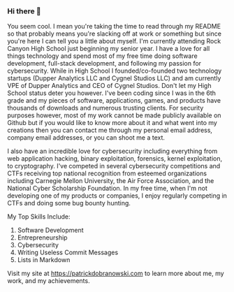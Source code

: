 ### Hi there 👋

You seem cool. I mean you're taking the time to read through my README so that probably means you're slacking off at work or something but since you're here I can tell you a little about myself. I'm currently attending Rock Canyon High School just beginning my senior year. I have a love for all things technology and spend most of my free time doing software development, full-stack development, and following my passion for cybersecurity. While in High School I founded/co-founded two technology startups (Dupper Analytics LLC and Cygnel Studios LLC) and am currently VPE of Dupper Analytics and CEO of Cygnel Studios. Don't let my High School status deter you however. I've been coding since I was in the 6th grade and my pieces of software, applications, games, and products have thousands of downloads and numerous trusting clients. For security purposes however, most of my work cannot be made publicly available on Github but if you would like to know more about it and what went into my creations then you can contact me through my personal email address, company email addresses, or you can shoot me a text.

I also have an incredible love for cybersecurity including everything from web application hacking, binary exploitation, forensics, kernel exploitation, to cryptography. I've competed in several cybersecurity competitions and CTFs receiving top national recognition from esteemed organizations including Carnegie Mellon University, the Air Force Association, and the National Cyber Scholarship Foundation. In my free time, when I'm not developing one of my products or companies, I enjoy regularly competing in CTFs and doing some bug bounty hunting.

My Top Skills Include:
1. Software Development
2. Entrepreneurship
3. Cybersecurity
4. Writing Useless Commit Messages
5. Lists in Markdown

Visit my site at https://patrickdobranowski.com to learn more about me, my work, and my achievements.
<!--
**ZeroDayTea/ZeroDayTea** is a ✨ _special_ ✨ repository because its `README.md` (this file) appears on your GitHub profile.

Here are some ideas to get you started:

- 🔭 I’m currently working on ...
- 🌱 I’m currently learning ...
- 👯 I’m looking to collaborate on ...
- 🤔 I’m looking for help with ...
- 💬 Ask me about ...
- 📫 How to reach me: ...
- 😄 Pronouns: ...
- ⚡ Fun fact: ...
-->

